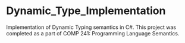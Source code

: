# Dynamic_Type_Implementation
Implementation of Dynamic Typing semantics in C#.  This project was completed as a part of COMP 241:  Programming Language Semantics.
